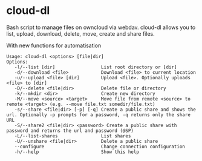 # cloud-dl

Bash script to manage files on owncloud via webdav. cloud-dl allows you to list, upload, download, delete, move, create and share files.

With new functions for automatisation

```
Usage: cloud-dl <options> [file|dir]
Options:
   -l/--list [dir]                 List root directory or [dir]
   -d/--download <file>            Download <file> to current location
   -u/--upload <file> [dir]        Upload <file>. Optionally uploads <file> to [dir]
   -D/--delete <file|dir>          Delete file or directory
   -k/--mkdir <dir>                Create new directory
   -M/--move <source> <target>     Move file from remote <source> to remote <target> (e.g. --move file.txt somedir/file.txt)
   -s/--share <file|dir> [-p] [-q] Create a public share and shows the url. Optionally -p prompts for a password, -q returns only the share URL
   -S/--share2 <file|dir> <password> Create a public share with password and returns the url and password (@SP)
   -L/--list-shares                List shares
   -U/--unshare <file|dir>         Delete a public share
   --configure                     Change connection configuration
   -h/--help                       Show this help
```
